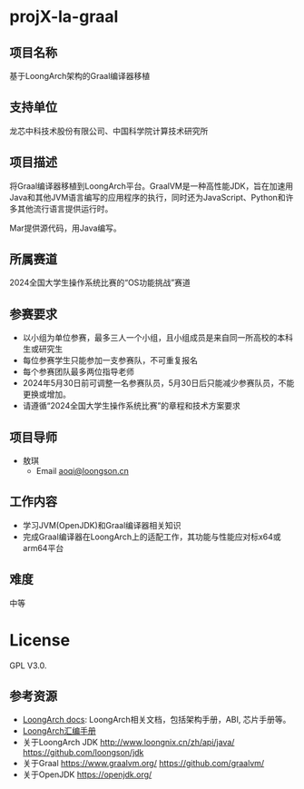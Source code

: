 # projX-la-graal

## 项目名称

基于LoongArch架构的Graal编译器移植

## 支持单位

龙芯中科技术股份有限公司、中国科学院计算技术研究所

## 项目描述

将Graal编译器移植到LoongArch平台。GraalVM是一种高性能JDK，旨在加速用 Java和其他JVM语言编写的应用程序的执行，同时还为JavaScript、Python和许多其他流行语言提供运行时。

Mar提供源代码，用Java编写。

## 所属赛道

2024全国大学生操作系统比赛的“OS功能挑战”赛道

## 参赛要求

* 以小组为单位参赛，最多三人一个小组，且小组成员是来自同一所高校的本科生或研究生
* 每位参赛学生只能参加一支参赛队，不可重复报名
* 每个参赛团队最多两位指导老师
* 2024年5月30日前可调整一名参赛队员，5月30日后只能减少参赛队员，不能更换或增加。
* 请遵循“2024全国大学生操作系统比赛”的章程和技术方案要求


## 项目导师

* 敖琪
  - Email  aoqi@loongson.cn

## 工作内容

 * 学习JVM(OpenJDK)和Graal编译器相关知识
 * 完成Graal编译器在LoongArch上的适配工作，其功能与性能应对标x64或arm64平台

## 难度

中等

# License

GPL V3.0.

## 参考资源

* [LoongArch docs](https://github.com/loongson/LoongArch-Documentation): LoongArch相关文档，包括架构手册，ABI, 芯片手册等。
* [LoongArch汇编手册](https://github.com/loongson/la-asm-manual)
* 关于LoongArch JDK
http://www.loongnix.cn/zh/api/java/
https://github.com/loongson/jdk
* 关于Graal
https://www.graalvm.org/
https://github.com/graalvm/
* 关于OpenJDK
https://openjdk.org/
